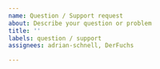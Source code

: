 ```yaml
---
name: Question / Support request
about: Describe your question or problem
title: ''
labels: question / support
assignees: adrian-schnell, DerFuchs

---
```



